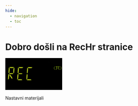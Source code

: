 ```yaml
---
hide:
  - navigation
  - toc
---
```

# Dobro došli na RecHr stranice
<img src="images/rec-logo2.png" alt="RecHr logo" width="180"/>

Nastavni materijali
